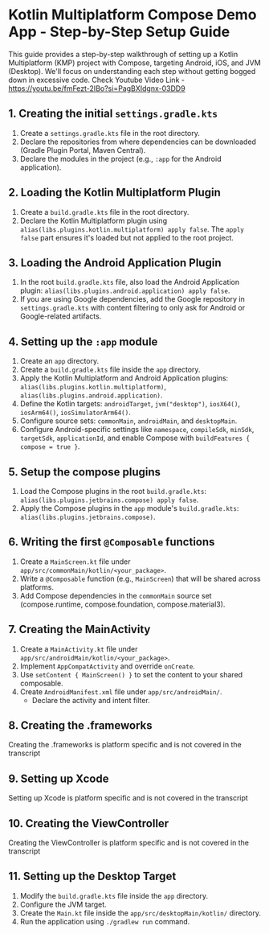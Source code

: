 # Kotlin Multiplatform Compose Demo App - Step-by-Step Setup Guide

This guide provides a step-by-step walkthrough of setting up a Kotlin Multiplatform (KMP) project with Compose, targeting Android, iOS, and JVM (Desktop). We'll focus on understanding each step without getting bogged down in excessive code.
Check Youtube Video Link - https://youtu.be/fmFezt-2IBo?si=PagBXIdgnx-03DD9
## 1. Creating the initial `settings.gradle.kts`

1.  Create a `settings.gradle.kts` file in the root directory.
2.  Declare the repositories from where dependencies can be downloaded (Gradle Plugin Portal, Maven Central).
3.  Declare the modules in the project (e.g., `:app` for the Android application).

## 2. Loading the Kotlin Multiplatform Plugin

1.  Create a `build.gradle.kts` file in the root directory.
2.  Declare the Kotlin Multiplatform plugin using `alias(libs.plugins.kotlin.multiplatform) apply false`.  The `apply false` part ensures it's loaded but not applied to the root project.

## 3. Loading the Android Application Plugin

1.  In the root `build.gradle.kts` file, also load the Android Application plugin: `alias(libs.plugins.android.application) apply false`.
2.  If you are using Google dependencies, add the Google repository in `settings.gradle.kts` with content filtering to only ask for Android or Google-related artifacts.

## 4. Setting up the `:app` module

1.  Create an `app` directory.
2.  Create a `build.gradle.kts` file inside the `app` directory.
3.  Apply the Kotlin Multiplatform and Android Application plugins: `alias(libs.plugins.kotlin.multiplatform)`, `alias(libs.plugins.android.application)`.
4.  Define the Kotlin targets: `androidTarget`, `jvm("desktop")`, `iosX64()`, `iosArm64()`, `iosSimulatorArm64()`.
5.  Configure source sets: `commonMain`, `androidMain`, and `desktopMain`.
6.  Configure Android-specific settings like `namespace`, `compileSdk`, `minSdk`, `targetSdk`, `applicationId`, and enable Compose with `buildFeatures { compose = true }`.

## 5. Setup the compose plugins

1.  Load the Compose plugins in the root `build.gradle.kts`: `alias(libs.plugins.jetbrains.compose) apply false`.
2.  Apply the Compose plugins in the `app` module's `build.gradle.kts`: `alias(libs.plugins.jetbrains.compose)`.

## 6. Writing the first `@Composable` functions

1.  Create a `MainScreen.kt` file under `app/src/commonMain/kotlin/<your_package>`.
2.  Write a `@Composable` function (e.g., `MainScreen`) that will be shared across platforms.
3.  Add Compose dependencies in the `commonMain` source set (compose.runtime, compose.foundation, compose.material3).

## 7. Creating the MainActivity

1.  Create a `MainActivity.kt` file under `app/src/androidMain/kotlin/<your_package>`.
2.  Implement `AppCompatActivity` and override `onCreate`.
3.  Use `setContent { MainScreen() }` to set the content to your shared composable.
4.  Create `AndroidManifest.xml` file under `app/src/androidMain/`.
    *   Declare the activity and intent filter.

## 8. Creating the .frameworks

Creating the .frameworks is platform specific and is not covered in the transcript

## 9. Setting up Xcode

Setting up Xcode is platform specific and is not covered in the transcript

## 10. Creating the ViewController

Creating the ViewController is platform specific and is not covered in the transcript

## 11. Setting up the Desktop Target

1.  Modify the `build.gradle.kts` file inside the `app` directory.
2.  Configure the JVM target.
3.  Create the `Main.kt` file inside the `app/src/desktopMain/kotlin/` directory.
4.  Run the application using `./gradlew run` command.
